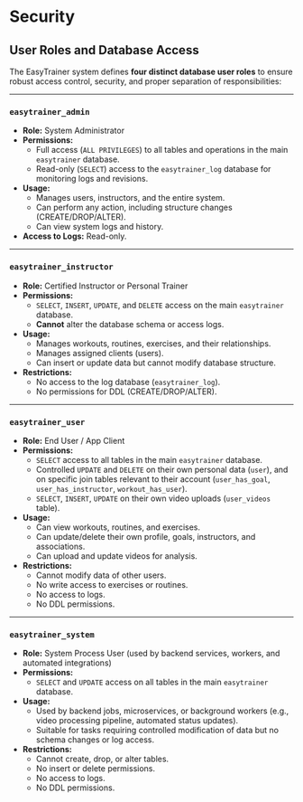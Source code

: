 # Security
## User Roles and Database Access
The EasyTrainer system defines **four distinct database user roles** to ensure robust access control, security, and proper separation of responsibilities:

---
### `easytrainer_admin`
- **Role:** System Administrator
- **Permissions:**
    - Full access (`ALL PRIVILEGES`) to all tables and operations in the main `easytrainer` database.
    - Read-only (`SELECT`) access to the `easytrainer_log` database for monitoring logs and revisions.
- **Usage:**
    - Manages users, instructors, and the entire system.
    - Can perform any action, including structure changes (CREATE/DROP/ALTER).
    - Can view system logs and history.
- **Access to Logs:** Read-only.

---
### `easytrainer_instructor`
- **Role:** Certified Instructor or Personal Trainer
- **Permissions:**
    - `SELECT`, `INSERT`, `UPDATE`, and `DELETE` access on the main `easytrainer` database.
    - **Cannot** alter the database schema or access logs.
- **Usage:**
    - Manages workouts, routines, exercises, and their relationships.
    - Manages assigned clients (users).
    - Can insert or update data but cannot modify database structure.
- **Restrictions:**
    - No access to the log database (`easytrainer_log`).
    - No permissions for DDL (CREATE/DROP/ALTER).

---
### `easytrainer_user`
- **Role:** End User / App Client
- **Permissions:**
    - `SELECT` access to all tables in the main `easytrainer` database.
    - Controlled `UPDATE` and `DELETE` on their own personal data (`user`), and on specific join tables relevant to their account (`user_has_goal`, `user_has_instructor`, `workout_has_user`).
    - `SELECT`, `INSERT`, `UPDATE` on their own video uploads (`user_videos` table).
- **Usage:**
    - Can view workouts, routines, and exercises.
    - Can update/delete their own profile, goals, instructors, and associations.
    - Can upload and update videos for analysis.
- **Restrictions:**
    - Cannot modify data of other users.
    - No write access to exercises or routines.
    - No access to logs.
    - No DDL permissions.

---
### `easytrainer_system` 
- **Role:** System Process User (used by backend services, workers, and automated integrations)
- **Permissions:**
    - `SELECT` and `UPDATE` access on all tables in the main `easytrainer` database.
- **Usage:**
    - Used by backend jobs, microservices, or background workers (e.g., video processing pipeline, automated status updates).
    - Suitable for tasks requiring controlled modification of data but no schema changes or log access.
- **Restrictions:**
    - Cannot create, drop, or alter tables.
    - No insert or delete permissions.
    - No access to logs.
    - No DDL permissions.